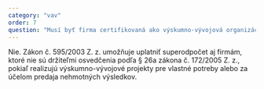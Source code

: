 ```yaml
---
category: "vav"
order: 7
question: "Musí byť firma certifikovaná ako výskumno-vývojová organizácia?"
---
```


Nie. Zákon č. 595/2003 Z. z. umožňuje uplatniť superodpočet aj firmám, ktoré nie sú držiteľmi osvedčenia podľa § 26a zákona č. 172/2005 Z. z., pokiaľ realizujú výskumno-vývojové projekty pre vlastné potreby alebo za účelom predaja nehmotných výsledkov.
